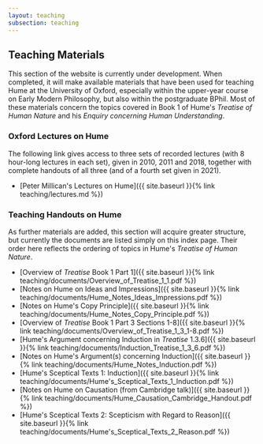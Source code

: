 ```yaml
---
layout: teaching
subsection: teaching
---
```

## Teaching Materials

This section of the website is currently under development. When completed, it will make available materials that have been used for teaching Hume at the University of Oxford, especially within the upper-year course on Early Modern Philosophy, but also within the postgraduate BPhil. Most of these materials concern the topics covered in Book 1 of Hume's *Treatise of Human Nature* and his *Enquiry concerning Human Understanding*.

### Oxford Lectures on Hume

The following link gives access to three sets of recorded lectures (with 8 hour-long lectures in each set), given in 2010, 2011 and 2018, together with complete handouts of all three (and of a fourth set given in 2021).

- [Peter Millican's Lectures on Hume]({{ site.baseurl }}{% link teaching/lectures.md %})


### Teaching Handouts on Hume 

As further materials are added, this section will acquire greater structure, but currently the documents are listed simply on this index page. Their order here reflects the ordering of topics in Hume's *Treatise of Human Nature*.

- [Overview of *Treatise* Book 1 Part 1]({{ site.baseurl }}{% link teaching/documents/Overview_of_Treatise_1_1.pdf %})
- [Notes on Hume on Ideas and Impressions]({{ site.baseurl }}{% link teaching/documents/Hume_Notes_Ideas_Impressions.pdf %})
- [Notes on Hume's Copy Principle]({{ site.baseurl }}{% link teaching/documents/Hume_Notes_Copy_Principle.pdf %})
- [Overview of *Treatise* Book 1 Part 3 Sections 1-8]({{ site.baseurl }}{% link teaching/documents/Overview_of_Treatise_1_3_1-8.pdf %})
- [Hume's Argument concerning Induction in *Treatise* 1.3.6]({{ site.baseurl }}{% link teaching/documents/Induction_Treatise_1_3_6.pdf %})
- [Notes on Hume's Argument(s) concerning Induction]({{ site.baseurl }}{% link teaching/documents/Hume_Notes_Induction.pdf %})
- [Hume's Sceptical Texts 1: Induction]({{ site.baseurl }}{% link teaching/documents/Hume's_Sceptical_Texts_1_Induction.pdf %})
- [Notes on Hume on Causation (from Cambridge talk)]({{ site.baseurl }}{% link teaching/documents/Hume_Causation_Cambridge_Handout.pdf %})
- [Hume's Sceptical Texts 2: Scepticism with Regard to Reason]({{ site.baseurl }}{% link teaching/documents/Hume's_Sceptical_Texts_2_Reason.pdf %})

